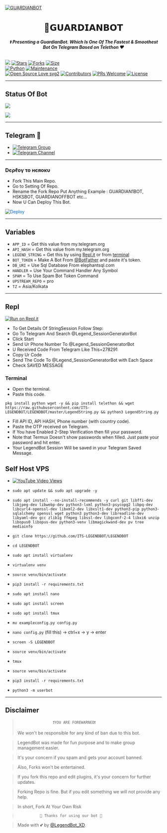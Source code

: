 [![GUARDIANBOT](https://telegra.ph/file/992bb3e9e8863f6492b94.jpg)](https://github.com/GuardianBotXd/GuardianBot)


<h1 align="center">
<b> 🚩𝗚𝗨𝗔𝗥𝗗𝗜𝗔𝗡𝗕𝗢𝗧 </b>
</h1>

<h6 align="center">
  <b>⚕️ Presenting a GuardianBot. Which Is One Of The Fastest & Smoothest Bot On Telegram Based on Telethon ❤️</b>
</h6>


[![](https://img.shields.io/badge/GuardianBot-v1.0-blue)](#)
[![Stars](https://img.shields.io/github/stars/GUARDIAN-COMMUNITY/GUARDIANBOTstyle=flat-square&color=yellow)](https://github.com/GUARDIAN-COMMUNITY/GUARDIANBOT/starazers)
[![Forks](https://img.shields.io/github/fork/GUARDIAN-COMMUNITY/GUARDIANBOT?style=flat-square&color=orange)](https://github.com/GUARDIAN-COMMUNITY/GUARDIANBOT/fork)
[![Size](https://img.shields.io/github/repo-size/GUARDIAN-COMMUNITY/GUARDIANBOT?style=flat-square&color=green)](https://github.com/GUARDIAN-COMMUNITY/GUARDIANBOT/)   
[![Python](https://img.shields.io/badge/Python-v3.10.2-blue)](https://www.python.org/)
[![Maintenance](https://img.shields.io/badge/Maintained%3F-yes-green.svg)](https://github.com/GUARDIAN-COMMUNITY/GUARDIANBOT/graphs/commit-activity)   
[![Open Source Love svg2](https://badges.frapsoft.com/os/v2/open-source.svg?v=103)](https://github.com/GUARDIAN-COMMUNITY/GUARDIANBOT)
[![Contributors](https://img.shields.io/github/contributors/GUARDIAN-COMMUNITY/GUARDIANBOT?style=flat-square&color=green)](https://github.com/GUARDIAN-COMMUNITY/GUARDIANBOT/graphs/contributors)
[![PRs Welcome](https://img.shields.io/badge/PRs-welcome-brightgreen.svg?style=flat-square)](https://makeapullrequest.com)
[![License](https://img.shields.io/badge/License-AGPL-blue)](https://github.com/GUARDIAN-COMMUNITY/GUARDIANBOT/blob/main/LICENSE)   

------

## Status Of Bot 
<p align="left">
    <a href="https://github.com/GUARDIAN-COMMUNITY/GUARDIANBOT/network/members"><img src="https://img.shields.io/github/forks/GUARDIAN-COMMUNITY/GUARDIANBOT?label=Forks&logoColor=Black&style=social"></a><p align="left"><a href="https://github.com/GUARDIAN-COMMUNITY/GUARDIANBOT/stargazers"><img src="https://img.shields.io/github/stars/GUARDIAN-COMMUNITY/GUARDIANBOT?logoColor=Blue&style=social"></a><p align="left"><a href="https://github.com/GUARDIAN-COMMUNITY/GUARDIANBOT"></a><p align="left"><a href="https://github.com/GUARDIAN-COMMUNITY/GUARDIABOT?"></a>

------

## Telegram 🏪
- [![Telegram Group](https://img.shields.io/badge/Telegram-Group-brightgreen)](https://t.me/DinoGuardian_Support/)
- [![Telegram Channel](https://img.shields.io/badge/Telegram-Channel-brightgreen)](https://t.me/GuardianBot_AI)

------

<h3> Dєρℓογ το нєяοκυ </h3>

- Fork This Main Repo.
- Go to Setting Of Repo.
- Rename the Fork Repo Put Anything Example : GUARDIAN1BOT, HSKSBOT, GUARDIANOFFBOT etc...
- Now U Can Deploy This Bot.

<a href="https://heroku.com/deploy/" rel="nofollow" style="background-color: initial; box-sizing: border-box; color: #0366d6; text-decoration-line: none;"><img alt="Deploy" data-canonical-src="https://www.herokucdn.com/deploy/button.svg" src="https://camo.githubusercontent.com/83b0e95b38892b49184e07ad572c94c8038323fb/68747470733a2f2f7777772e6865726f6b7563646e2e636f6d2f6465706c6f792f627574746f6e2e737667" style="border-style: none; box-sizing: initial; max-width: 100%;" /></a></div>
</a>

---------

## Variables

- `APP_ID`  =  Get this value from my.telegram.org
- `API_HASH`  =  Get this value from my.telegram.org
- `LEGEND_STRING`  =  Get this by using [Repl.it](#Repl) or from [terminal](#Terminal)
- `BOT_TOKEN`  =  Make A Bot From [@BotFather](https://t.me/botfather) and paste it's token.
- `DB_URI` = Use Sql Database  From elephantsql.com
- `HANDLER` = Use Your Command Handler Any Symbol
- `SPAM` = To Use Spam Bot Token Command
- `UPSTREAM_REPO` = pro
- `TZ` = Asia/Kolkata 

------

## Repl

[![Run on Repl.it](https://replit.com/badge/github/GUARDIAN-COMMUNITY/GUARDIANBOT)](replit.com/@ItzGrimXd/DINO-GUARDIAN?#main.py)

- To Get Details Of StringSession Follow Step: 
- Go To Telegram And Search @Legend_SessionGeneratorBot
- Click Start
- Send Ur Phone Number To @Legend_SessionGeneratorBot
- U Received Code From Telegram Like This=278291
- Copy Ur Code
- Send The Code To @Legend_SessionGeneratorBot with Each Space
- Check SAVED MESSAGE

### Terminal
- Open the terminal.
- Paste this code.

`pkg install python wget -y && pip install telethon && wget https://raw.githubusercontent.com/ITS-LEGENDBOT/LEGENDBOT/master/LegendString.py && python3 LegendString.py`
- Fill API ID, API HASH, Phone number (with country code).
- Paste the OTP received on Telegram.
- If You have Enabled 2-Step Verification then fill your password.
- Note that Termux Doesn't show passwords when filled. Just paste your password and hit enter.
- Your LegendBot Session Will be saved in your Telegram Saved Message.

## Self Host VPS

- [![YouTube Video Views](https://img.shields.io/youtube/views/DheBIuT1Fmg?label=Tutorial+•+SelfHost+•&style=social)](https://youtu.be/DheBIuT1Fmg)

- `sudo apt update && sudo apt upgrade -y`

- `sudo apt install --no-install-recommends -y curl git libffi-dev libjpeg-dev libwebp-dev python3-lxml python3-psycopg2 libpq-dev libcurl4-openssl-dev libxml2-dev libxslt1-dev python3-pip python3-sqlalchemy openssl wget python3 python3-dev libreadline-dev libyaml-dev gcc zlib1g ffmpeg libssl-dev libgconf-2-4 libxi6 unzip libopus0 libopus-dev python3-venv libmagickwand-dev pv tree mediainfo`

- `git clone https://github.com/ITS-LEGENDBOT/LEGENDBOT` 

- `cd LEGENDBOT`

- `sudo apt install virtualenv`

- `virtualenv venv`

- `source venv/bin/activate`

- `pip3 install -r requirements.txt`

- `sudo apt install nano`

- `sudo apt install screen`

- `sudo apt install tmux`

- `mv exampleconfig.py config.py`

- `nano config.py` (fill this) -> ctrl+x -> y -> enter

- `screen -S LEGENDBOT`

- `source venv/bin/activate`

- `tmux`

- `source venv/bin/activate`

- `pip3 install -r requirements.txt`

- `python3 -m userbot`
 
------
## Disclaimer
  
>                     ❗YOU ARE FOREWARNED❗
> We won't be responsible for any kind of ban due to this bot.

> LegendBot was made for fun purpose and to make group management easier.

> It's your concern if you spam and gets your account banned.

> Also, Forks won't be entertained.

> If you fork this repo and edit plugins, it's your concern for further updates.

> Forking Repo is fine. But if you edit something we will not provide any help.

> In short, Fork At Your Own Risk    

>               💖 Thanks for using our bot 💖

</details>


> Made with 💕 by [@LegendBot_XD](https://t.me/LegendBot_XD).    
